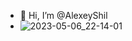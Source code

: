 - 👋 Hi, I’m @AlexeyShil
-  ![2023-05-06_22-14-01](https://user-images.githubusercontent.com/129667283/236642793-21e73bb9-a23d-4769-9a6c-dba1c9c254ae.png)
